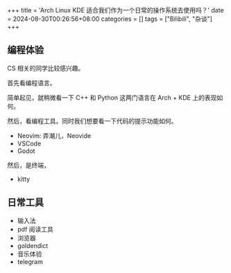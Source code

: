 +++
title = 'Arch Linux KDE 适合我们作为一个日常的操作系统去使用吗？'
date = 2024-08-30T00:26:56+08:00
categories = []
tags = ["Bilibili", "杂谈"]
+++

## 编程体验

CS 相关的同学比较感兴趣。

首先看编程语言。

简单起见，就稍微看一下 C++ 和 Python 这两门语言在 Arch + KDE 上的表现如何。

然后，看编程工具。同时我们想要看一下代码的提示功能如何。

- Neovim: 弄潮儿，Neovide
- VSCode
- Godot

然后，是终端，

- kitty

## 日常工具

- 输入法
- pdf 阅读工具
- 浏览器
- goldendict
- 音乐体验
- telegram

